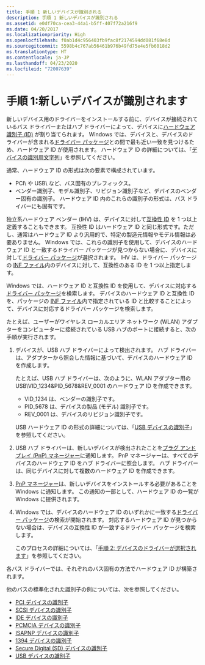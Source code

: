 ```yaml
---
title: 手順 1 新しいデバイスが識別される
description: 手順 1 新しいデバイスが識別される
ms.assetid: e0df70ca-cea3-44a1-b5ff-407f72a216f9
ms.date: 04/20/2017
ms.localizationpriority: High
ms.openlocfilehash: f0ab1d4c956403fb9fac8f2174594dd081f68e8d
ms.sourcegitcommit: 5598b4c767ab56461b976b49fd75e4e5fb6018d2
ms.translationtype: HT
ms.contentlocale: ja-JP
ms.lasthandoff: 04/23/2020
ms.locfileid: "72007639"
---
```

# <a name="step-1-the-new-device-is-identified"></a>手順 1:新しいデバイスが識別されます


新しいデバイス用のドライバーをインストールする前に、デバイスが接続されているバス ドライバーまたはハブ ドライバーによって、デバイスに[ハードウェア識別子 (ID)](hardware-ids.md) が割り当てられます。 Windows では、デバイスと、デバイスのドライバーが含まれる[ドライバー パッケージ](driver-packages.md)との間で最も近い一致を見つけるため、ハードウェア ID が使用されます。 ハードウェア ID の詳細については、「[デバイスの識別用文字列](device-identification-strings.md)」を参照してください。

通常、ハードウェア ID の形式は次の要素で構成されています。

-   PCI\\ や USB\\ など、バス固有のプレフィックス。
-   ベンダー識別子、モデル識別子、リビジョン識別子など、デバイスのベンダー固有の識別子。 ハードウェア ID 内のこれらの識別子の形式は、バス ドライバーにも固有です。

独立系ハードウェア ベンダー (IHV) は、デバイスに対して[互換性 ID](compatible-ids.md) を 1 つ以上定義することもできます。 互換性 ID はハードウェア ID と同じ形式です。ただし、通常はハードウェア ID より汎用的で、特定の製造元情報やモデル情報は必要ありません。 Windows では、これらの識別子を使用して、デバイスのハードウェア ID と一致するドライバー パッケージが見つからない場合に、デバイスに対して[ドライバー パッケージ](driver-packages.md)が選択されます。 IHV は、ドライバー パッケージの [INF ファイル](overview-of-inf-files.md)内のデバイスに対して、互換性のある ID を 1 つ以上指定します。

Windows では、ハードウェア ID と互換性 ID を使用して、デバイスに対応する[ドライバー パッケージ](driver-packages.md)を検索します。 デバイスのハードウェア ID と互換性 ID を、パッケージの [INF ファイル](overview-of-inf-files.md)内で指定されている ID と比較することによって、デバイスに対応するドライバー パッケージを検索します。

たとえば、ユーザーがワイヤレス ローカルエリア ネットワーク (WLAN) アダプターをコンピューターに接続されている USB ハブのポートに接続すると、次の手順が実行されます。

1.  デバイスが、USB ハブ ドライバーによって検出されます。 ハブ ドライバーは、アダプターから照会した情報に基づいて、デバイスのハードウェア ID を作成します。

    たとえば、USB ハブ ドライバーは、次のように、WLAN アダプター用の USB\\VID_1234&PID_5678&REV_0001 のハードウェア ID を作成できます。

    -   VID_1234 は、ベンダーの識別子です。
    -   PID_5678 は、デバイスの製品 (モデル) 識別子です。
    -   REV_0001 は、デバイスのリビジョン識別子です。

    USB ハードウェア ID の形式の詳細については、「[USB デバイスの識別子](identifiers-for-usb-devices.md)」を参照してください。

2.  USB ハブ ドライバーは、新しいデバイスが検出されたことを[プラグ アンド プレイ (PnP) マネージャー](pnp-manager.md)に通知します。 PnP マネージャーは、すべてのデバイスのハードウェア ID をハブ ドライバーに照会します。 ハブ ドライバーは、同じデバイスに対して複数のハードウェア ID を作成できます。

3.  [PnP マネージャー](pnp-manager.md)は、新しいデバイスをインストールする必要があることを Windows に通知します。 この通知の一部として、ハードウェア ID の一覧が Windows に提供されます。

4.  Windows では、デバイスのハードウェア ID のいずれかに一致する[ドライバー パッケージ](driver-packages.md)の検索が開始されます。 対応するハードウェア ID が見つからない場合は、デバイスの互換性 ID が一致するドライバー パッケージを検索します。

    このプロセスの詳細については、「[手順 2: デバイスのドライバーが選択されます](step-2--a-driver-for-the-device-is-selected.md)」を参照してください。

各バス ドライバーでは、それぞれのバス固有の方法でハードウェア ID が構築されます。

他のバスの標準化された識別子の例については、次を参照してください。

*  [PCI デバイスの識別子](identifiers-for-pci-devices.md)
*  [SCSI デバイスの識別子](identifiers-for-scsi-devices.md)
*  [IDE デバイスの識別子](identifiers-for-ide-devices.md)
*  [PCMCIA デバイスの識別子](identifiers-for-pcmcia-devices.md)
*  [ISAPNP デバイスの識別子](identifiers-for-isapnp-devices.md)
*  [1394 デバイスの識別子](identifiers-for-1394-devices.md)
*  [Secure Digital (SD) デバイスの識別子](identifiers-for-secure-digital--sd--devices.md)
*  [USB デバイスの識別子](identifiers-for-usb-devices.md)


 





